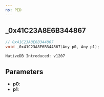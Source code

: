 ```yaml
---
ns: PED
---
```

## _0x41C23A8E6B344867

```c
// 0x41C23A8E6B344867
void _0x41C23A8E6B344867(Any p0, Any p1);
```

```
NativeDB Introduced: v1207
```

## Parameters
* **p0**:
* **p1**:
